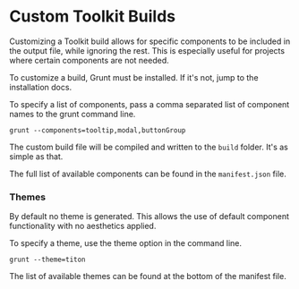 # Custom Toolkit Builds #

Customizing a Toolkit build allows for specific components to be included in the output file, while ignoring the rest.
This is especially useful for projects where certain components are not needed.

To customize a build, Grunt must be installed. If it's not, jump to the installation docs.

To specify a list of components, pass a comma separated list of component names to the grunt command line.

	grunt --components=tooltip,modal,buttonGroup

The custom build file will be compiled and written to the `build` folder. It's as simple as that.

The full list of available components can be found in the `manifest.json` file.

### Themes ###

By default no theme is generated. This allows the use of default component functionality with no aesthetics applied.

To specify a theme, use the theme option in the command line.

	grunt --theme=titon

The list of available themes can be found at the bottom of the manifest file.